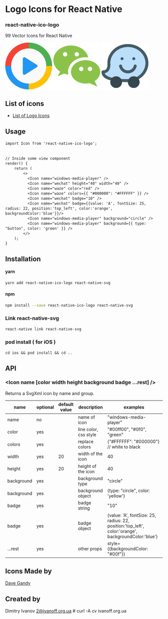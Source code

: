 # Logo Icons for React Native

### react-native-ico-logo

99 Vector Icons for React Native

<img src="./static/windows-media-player.png" alt="windows-media-player" width="150" height="150"> <img src="./static/wechat.png" alt="wechat" width="150" height="150"> <img src="./static/waze.png" alt="waze" width="150" height="150">

## List of icons

- [List of Logo Icons](http://ico.simpleness.org/pack/logo)

## Usage

```
import Icon from 'react-native-ico-logo';


// Inside some view component
render() {
    return (
        <>
          <Icon name="windows-media-player" />
          <Icon name="wechat" height="40" width="40" />
          <Icon name="waze" color="red" />
          <Icon name="waze" colors={{ "#000000": "#FFFFFF" }} />
          <Icon name="wechat" badge="10" />
          <Icon name="wechat" badge={{value: 'A', fontSize: 25, radius: 22, position:'top_left', color:'orange', backgroundColor:'blue'}}/>
          <Icon name="windows-media-player" background="circle" />
          <Icon name="windows-media-player" background={{ type: "button", color: 'green' }} />
        </>
    );
}

```

## Installation

#### yarn

```bash
yarn add react-native-ico-logo react-native-svg
```

#### npm

```bash
npm install --save react-native-ico-logo react-native-svg
```

### Link react-native-svg

```bash
react-native link react-native-svg
```

### pod install ( for iOS )

```
cd ios && pod install && cd ..
```

## API

### <Icon name [color width height background badge ...rest] />

Returns a SvgXml icon by name and group.

 name | optional | default value | description | examples
------|----------|---------------|-------------|---------
name | no |  | name of icon | "windows-media-player"
color | yes | | line color, css style | "#00ff00", "#0f0", "green"
colors | yes | | replace colors | {"#FFFFFF": "#000000"} // white to black
width | yes | 20 | width of the icon | 40
height | yes | 20 | height of the icon | 40
background | yes | | background type | "circle"
background | yes | | background object | {type: "circle", color: 'yellow'}
badge | yes | | badge string | "10"
badge | yes | | badge object | {value: 'A', fontSize: 25, radius: 22, position:'top_left', color:'orange', backgroundColor:'blue'}
...rest | yes | | other props | style={{backgroundColor: "#00f"}}

## Icons Made by

[Dave Gandy](https://www.flaticon.com/authors/dave-gandy)

## Created by

Dimitry Ivanov <2@ivanoff.org.ua> # curl -A cv ivanoff.org.ua
